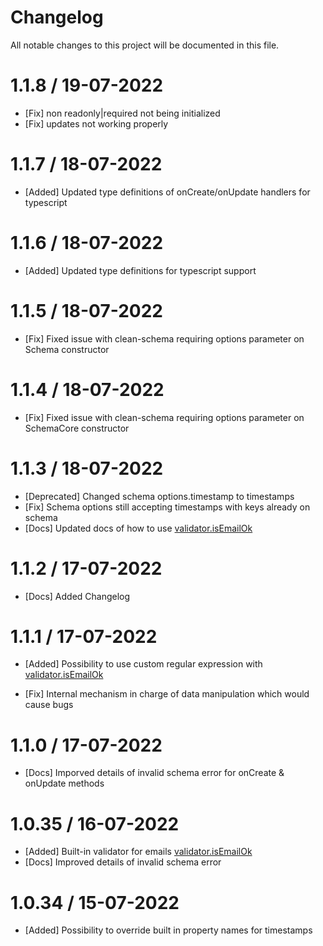 # Changelog

All notable changes to this project will be documented in this file.

# 1.1.8 / 19-07-2022

- [Fix] non readonly|required not being initialized
- [Fix] updates not working properly

# 1.1.7 / 18-07-2022

- [Added] Updated type definitions of onCreate/onUpdate handlers for typescript

# 1.1.6 / 18-07-2022

- [Added] Updated type definitions for typescript support

# 1.1.5 / 18-07-2022

- [Fix] Fixed issue with clean-schema requiring options parameter on Schema constructor

# 1.1.4 / 18-07-2022

- [Fix] Fixed issue with clean-schema requiring options parameter on SchemaCore constructor

# 1.1.3 / 18-07-2022

- [Deprecated] Changed schema options.timestamp to timestamps
- [Fix] Schema options still accepting timestamps with keys already on schema
- [Docs] Updated docs of how to use [validator.isEmailOk](./validate/isEmailOk.md)

# 1.1.2 / 17-07-2022

- [Docs] Added Changelog

# 1.1.1 / 17-07-2022

- [Added] Possibility to use custom regular expression with [validator.isEmailOk](./validate/isEmailOk.md)

- [Fix] Internal mechanism in charge of data manipulation which would cause bugs

# 1.1.0 / 17-07-2022

- [Docs] Imporved details of invalid schema error for onCreate & onUpdate methods

# 1.0.35 / 16-07-2022

- [Added] Built-in validator for emails [validator.isEmailOk](./validate/isEmailOk.md)
- [Docs] Improved details of invalid schema error

# 1.0.34 / 15-07-2022

- [Added] Possibility to override built in property names for timestamps
